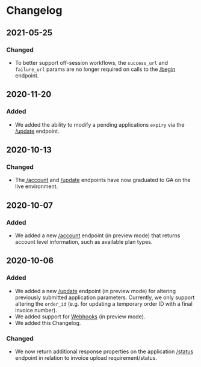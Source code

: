 # Changelog

## 2021-05-25

### Changed

* To better support off-session workflows, the `success_url` and `failure_url` params are no longer required on calls to the [/begin](methods/begin.md#begin-application) endpoint.

## 2020-11-20

### Added

* We added the ability to modify a pending applications `expiry` via the [/update](methods/update.md) endpoint.

## 2020-10-13

### Changed

* The[ /account](methods/account.md) and [/update](methods/update.md) endpoints have now graduated to GA on the live environment.

## 2020-10-07

### Added

* We added a new [/account](methods/account.md) endpoint \(in preview mode\) that returns account level information, such as available plan types.

## 2020-10-06

### Added

* We added a new [/update](methods/update.md) endpoint \(in preview mode\) for altering previously submitted application parameters. Currently, we only support altering the `order_id` \(e.g. for updating a temporary order ID with a final invoice number\).
* We added support for [Webhooks](webhooks.md) \(in preview mode\).
* We added this Changelog.

### Changed

* We now return additional response properties on the application [/status](methods/status.md) endpoint in relation to invoice upload requirement/status.

## 



